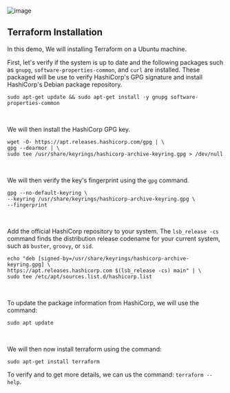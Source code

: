 ![image](https://cdn-images-1.medium.com/max/1000/0*GBjuWDTkm88OUdc5.png)

## Terraform Installation

In this demo, We will installing Terraform on a Ubuntu machine.

First, let's verify if the system is up to date and the following packages such as  ```gnupg```, ```software-properties-common```, and ```curl``` are installed. These packaged will be use to verify HashiCorp's GPG signature and install HashiCorp's Debian package repository.

```
sudo apt-get update && sudo apt-get install -y gnupg software-properties-common
```
<br>

We will then install the HashiCorp GPG key.

```
wget -O- https://apt.releases.hashicorp.com/gpg | \
gpg --dearmor | \
sudo tee /usr/share/keyrings/hashicorp-archive-keyring.gpg > /dev/null
```
<br>

We will then verify the key's fingerprint using the ```gpg``` command.

```
gpg --no-default-keyring \
--keyring /usr/share/keyrings/hashicorp-archive-keyring.gpg \
--fingerprint
```
<br>

Add the official HashiCorp repository to your system. The ```lsb_release -cs``` command finds the distribution release codename for your current system, such as ```buster```, ```groovy```, or ```sid```.

```
echo "deb [signed-by=/usr/share/keyrings/hashicorp-archive-keyring.gpg] \
https://apt.releases.hashicorp.com $(lsb_release -cs) main" | \
sudo tee /etc/apt/sources.list.d/hashicorp.list
```
<br>

To update the package information from HashiCorp, we will use the command:
```
sudo apt update
```
<br>

We will then now install terraform using the command:

```
sudo apt-get install terraform
```

To verify and to get more details, we can us the command: ```terraform --help```.




